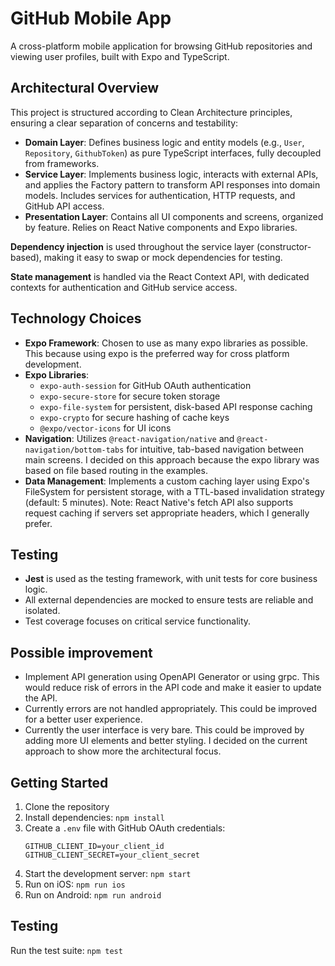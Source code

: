 # GitHub Mobile App

A cross-platform mobile application for browsing GitHub repositories and viewing user profiles, built with Expo and TypeScript.

## Architectural Overview

This project is structured according to Clean Architecture principles, ensuring a clear separation of concerns and testability:

- **Domain Layer**: Defines business logic and entity models (e.g., `User`, `Repository`, `GithubToken`) as pure TypeScript interfaces, fully decoupled from frameworks.
- **Service Layer**: Implements business logic, interacts with external APIs, and applies the Factory pattern to transform API responses into domain models. Includes services for authentication, HTTP requests, and GitHub API access.
- **Presentation Layer**: Contains all UI components and screens, organized by feature. Relies on React Native components and Expo libraries.

**Dependency injection** is used throughout the service layer (constructor-based), making it easy to swap or mock dependencies for testing.

**State management** is handled via the React Context API, with dedicated contexts for authentication and GitHub service access.

## Technology Choices

- **Expo Framework**: Chosen to use as many expo libraries as possible. This because using expo is the preferred way for cross platform development.
- **Expo Libraries**:
  - `expo-auth-session` for GitHub OAuth authentication
  - `expo-secure-store` for secure token storage
  - `expo-file-system` for persistent, disk-based API response caching
  - `expo-crypto` for secure hashing of cache keys
  - `@expo/vector-icons` for UI icons
- **Navigation**: Utilizes `@react-navigation/native` and `@react-navigation/bottom-tabs` for intuitive, tab-based navigation between main screens. I decided on this approach because the expo library was based on file based routing in the examples.
- **Data Management**: Implements a custom caching layer using Expo's FileSystem for persistent storage, with a TTL-based invalidation strategy (default: 5 minutes). Note: React Native's fetch API also supports request caching if servers set appropriate headers, which I generally prefer.

## Testing

- **Jest** is used as the testing framework, with unit tests for core business logic.
- All external dependencies are mocked to ensure tests are reliable and isolated.
- Test coverage focuses on critical service functionality.

## Possible improvement

- Implement API generation using OpenAPI Generator or using grpc. This would reduce risk of errors in the API code and make it easier to update the API.
- Currently errors are not handled appropriately. This could be improved for a better user experience.
- Currently the user interface is very bare. This could be improved by adding more UI elements and better styling. I decided on the current approach to show more the architectural focus.

## Getting Started

1. Clone the repository
2. Install dependencies: `npm install`
3. Create a `.env` file with GitHub OAuth credentials:
   ```
   GITHUB_CLIENT_ID=your_client_id
   GITHUB_CLIENT_SECRET=your_client_secret
   ```
4. Start the development server: `npm start`
5. Run on iOS: `npm run ios`
6. Run on Android: `npm run android`

## Testing

Run the test suite: `npm test`
